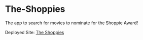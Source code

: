# The-Shoppies
The app to search for movies to nominate for the Shoppie Award!

Deployed Site: [The Shoppies](https://the-shoppie-award.netlify.app/)
